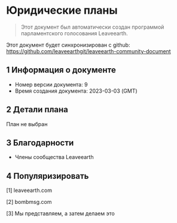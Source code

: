 # Юридические планы

>Этот документ был автоматически создан программой парламентского голосования Leaveearth.

Этот документ будет синхронизирован с github: https://github.com/leaveearthgit/leaveearth-community-document

## 1 Информация о документе

- Номер версии документа: 9
- Время создания документа: 2023-03-03 (GMT)

## 2 Детали плана

План не выбран

## 3 Благодарности
* Члены сообщества Leaveearth

## 4 Популяризировать
[1] leaveearth.com

[2] bombmsg.com

[3] Мы представляем, а затем делаем это